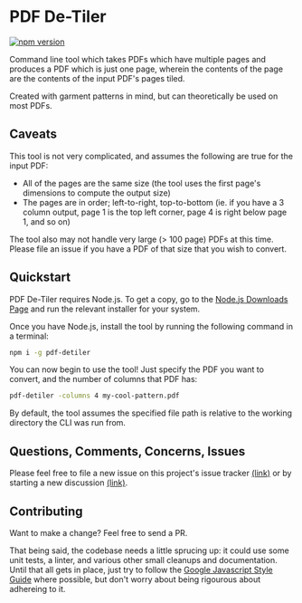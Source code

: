 # PDF De-Tiler

[![npm version](https://badge.fury.io/js/pdf-detiler.svg)](https://badge.fury.io/js/pdf-detiler)

Command line tool which takes PDFs which have multiple pages and produces a PDF
which is just one page, wherein the contents of the page are the contents of the
input PDF's pages tiled.

Created with garment patterns in mind, but can theoretically be used on most
PDFs.

## Caveats

This tool is not very complicated, and assumes the following are true for the
input PDF:

  - All of the pages are the same size (the tool uses the first page's dimensions to compute the output size)
  - The pages are in order; left-to-right, top-to-bottom (ie. if you have a 3 column output, page 1 is the top left corner, page 4 is right below page 1, and so on)

The tool also may not handle very large (> 100 page) PDFs at this time. Please
file an issue if you have a PDF of that size that you wish to convert.

## Quickstart

PDF De-Tiler requires Node.js. To get a copy, go to the
[Node.js Downloads Page](https://nodejs.org/en/download/) and run the relevant
installer for your system.

Once you have Node.js, install the tool by running the following command in a 
terminal:

```bash
npm i -g pdf-detiler
```

You can now begin to use the tool! Just specify the PDF you want to convert, and
the number of columns that PDF has:

```bash
pdf-detiler -columns 4 my-cool-pattern.pdf
```

By default, the tool assumes the specified file path is relative to the working
directory the CLI was run from.

## Questions, Comments, Concerns, Issues

Please feel free to file a new issue on this project's issue tracker
[(link)](https://github.com/aeolingamenfel/pdf-detiler/issues) or by starting
a new discussion
[(link)](https://github.com/aeolingamenfel/pdf-detiler/discussions).

## Contributing

Want to make a change? Feel free to send a PR.

That being said, the codebase needs a little sprucing up: it could use some
unit tests, a linter, and various other small cleanups and documentation. Until
that all gets in place, just try to follow the
[Google Javascript Style Guide](https://google.github.io/styleguide/jsguide.html)
where possible, but don't worry about being rigourous about adhereing to it.
